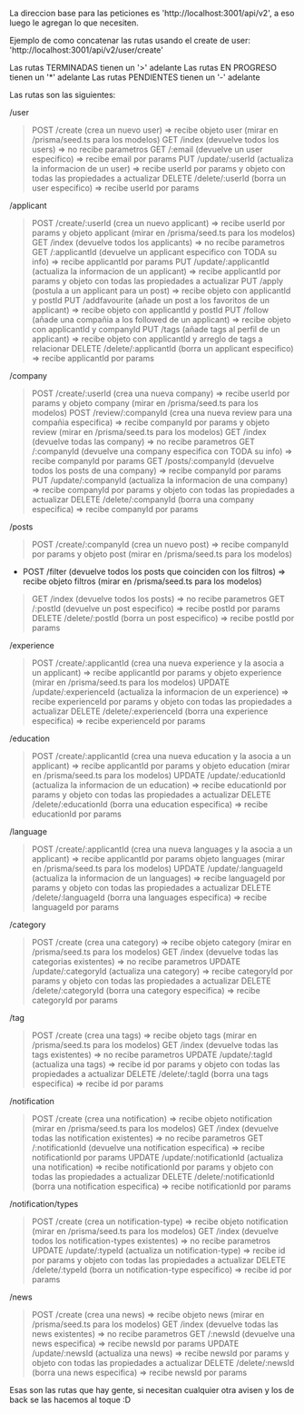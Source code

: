 La direccion base para las peticiones es 'http://localhost:3001/api/v2', a eso luego le agregan lo que necesiten.

Ejemplo de como concatenar las rutas usando el create de user: 'http://localhost:3001/api/v2/user/create'

Las rutas TERMINADAS tienen un '>' adelante
Las rutas EN PROGRESO tienen un '*' adelante
Las rutas PENDIENTES tienen un '-' adelante

Las rutas son las siguientes:

/user

>   POST    /create                 (crea un nuevo user)                                      => recibe objeto user (mirar en /prisma/seed.ts para los modelos)
>   GET     /index                  (devuelve todos los users)                                => no recibe parametros
>   GET     /:email                 (devuelve un user especifico)                             => recibe email por params
>   PUT     /update/:userId         (actualiza la informacion de un user)                     => recibe userId por params y objeto con todas las propiedades a actualizar
>   DELETE  /delete/:userId         (borra un user especifico)                                => recibe userId por params


/applicant

>   POST    /create/:userId         (crea un nuevo applicant)                                 => recibe userId por params y objeto applicant (mirar en /prisma/seed.ts para los modelos)
>   GET     /index                  (devuelve todos los applicants)                           => no recibe parametros
>   GET     /:applicantId           (devuelve un applicant especifico con TODA su info)       => recibe applicantId por params
>   PUT     /update/:applicantId    (actualiza la informacion de un applicant)                => recibe applicantId por params y objeto con todas las propiedades a actualizar
>   PUT     /apply                  (postula a un applicant para un post)                     => recibe objeto con applicantId y postId
>   PUT     /addfavourite           (añade un post a los favoritos de un applicant)           => recibe objeto con applicantId y postId
>   PUT     /follow                 (añade una compañia a los followed de un applicant)       => recibe objeto con applicantId y companyId
>   PUT     /tags                   (añade tags al perfil de un applicant)                    => recibe objeto con applicantId y arreglo de tags a relacionar
>   DELETE  /delete/:applicantId    (borra un applicant especifico)                           => recibe applicantId por params


/company

>   POST    /create/:userId         (crea una nueva company)                                  => recibe userId por params y objeto company (mirar en /prisma/seed.ts para los modelos)
>   POST    /review/:companyId      (crea una nueva review para una compañia especifica)      => recibe companyId por params y objeto review (mirar en /prisma/seed.ts para los modelos) 
>   GET     /index                  (devuelve todas las company)                              => no recibe parametros
>   GET     /:companyId             (devuelve una company especifica con TODA su info)        => recibe companyId por params
>   GET     /posts/:companyId       (devuelve todos los posts de una company)                 => recibe companyId por params
>   PUT     /update/:companyId      (actualiza la informacion de una company)                 => recibe companyId por params y objeto con todas las propiedades a actualizar
>   DELETE  /delete/:companyId      (borra una company especifica)                            => recibe companyId por params


/posts

>   POST    /create/:companyId      (crea un nuevo post)                                      => recibe companyId por params y objeto post (mirar en /prisma/seed.ts para los modelos)
*   POST    /filter                 (devuelve todos los posts que coinciden con los filtros)  => recibe objeto filtros (mirar en /prisma/seed.ts para los modelos)
>   GET     /index                  (devuelve todos los posts)                                => no recibe parametros
>   GET     /:postId                (devuelve un post especifico)                             => recibe postId por params
>   DELETE  /delete/:postId         (borra un post especifico)                                => recibe postId por params


/experience

>   POST    /create/:applicantId    (crea una nueva experience y la asocia a un applicant)    => recibe applicantId por params y objeto experience (mirar en /prisma/seed.ts para los modelos)
>   UPDATE  /update/:experienceId   (actualiza la informacion de un experience)               => recibe experienceId por params y objeto con todas las propiedades a actualizar
>   DELETE  /delete/:experienceId   (borra una experience especifica)                         => recibe experienceId por params


/education

>   POST    /create/:applicantId    (crea una nueva education y la asocia a un applicant)     => recibe applicantId por params y objeto education (mirar en /prisma/seed.ts para los modelos)
>   UPDATE  /update/:educationId    (actualiza la informacion de un education)                => recibe educationId por params y objeto con todas las propiedades a actualizar
>   DELETE  /delete/:educationId    (borra una education especifica)                          => recibe educationId por params


/language

>   POST    /create/:applicantId    (crea una nueva languages y la asocia a un applicant)     => recibe applicantId por params objeto languages (mirar en /prisma/seed.ts para los modelos)
>   UPDATE  /update/:languageId     (actualiza la informacion de un languages)                => recibe languageId por params y objeto con todas las propiedades a actualizar
>   DELETE  /delete/:languageId     (borra una languages especifica)                          => recibe languageId por params


/category

>   POST    /create                 (crea una category)                                       => recibe objeto category (mirar en /prisma/seed.ts para los modelos)
>   GET     /index                  (devuelve todas las categorias existentes)                => no recibe parametros
>   UPDATE  /update/:categoryId     (actualiza una category)                                  => recibe categoryId por params y objeto con todas las propiedades a actualizar
>   DELETE  /delete/:categoryId     (borra una category especifica)                           => recibe categoryId por params


/tag

>   POST    /create                 (crea una tags)                                           => recibe objeto tags (mirar en /prisma/seed.ts para los modelos)
>   GET     /index                  (devuelve todas las tags existentes)                      => no recibe parametros
>   UPDATE  /update/:tagId          (actualiza una tags)                                      => recibe id por params y objeto con todas las propiedades a actualizar
>   DELETE  /delete/:tagId          (borra una tags especifica)                               => recibe id por params


/notification

>   POST    /create                 (crea una notification)                                   => recibe objeto notification (mirar en /prisma/seed.ts para los modelos)
>   GET     /index                  (devuelve todas las notification existentes)              => no recibe parametros
>   GET     /:notificationId        (devuelve una notification especifica)                    => recibe notificationId por params
>   UPDATE  /update/:notificationId (actualiza una notification)                              => recibe notificationId por params y objeto con todas las propiedades a actualizar
>   DELETE  /delete/:notificationId (borra una notification especifica)                       => recibe notificationId por params


/notification/types

>   POST    /create                 (crea un notification-type)                               => recibe objeto notification (mirar en /prisma/seed.ts para los modelos)
>   GET     /index                  (devuelve todos los notification-types existentes)        => no recibe parametros
>   UPDATE  /update/:typeId         (actualiza un notification-type)                          => recibe id por params y objeto con todas las propiedades a actualizar
>   DELETE  /delete/:typeId         (borra un notification-type especifico)                   => recibe id por params 


/news

>   POST    /create                 (crea una news)                                           => recibe objeto news (mirar en /prisma/seed.ts para los modelos)
>   GET     /index                  (devuelve todas las news existentes)                      => no recibe parametros
>   GET     /:newsId                (devuelve una news especifica)                            => recibe newsId por params
>   UPDATE  /update/:newsId         (actualiza una news)                                      => recibe newsId por params y objeto con todas las propiedades a actualizar
>   DELETE  /delete/:newsId         (borra una news especifica)                               => recibe newsId por params


Esas son las rutas que hay gente, si necesitan cualquier otra avisen y los de back se las hacemos al toque :D
